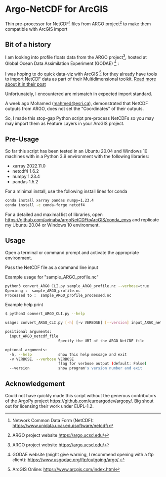 # Argo-NetCDF for ArcGIS
Thin pre-processor for NetCDF[^netcdf] files from ARGO project[^argo] to make them compatible with ArcGIS import

## Bit of a history
I am looking into profile floats data from the ARGO project[^argo], hosted at Global Ocean Data Assimilation Experiment (GODAE) [^GODAE] :

I was hoping to do quick data-viz with ArcGIS [^arcgis] for they already have tools to import NetCDF data as part of their Multidimensional toolkit. [Read more about it in their post](https://pro.arcgis.com/en/pro-app/latest/help/data/multidimensional/a-quick-tour-of-netcdf-data.htm)

Unfortunately, I encountered are mismatch in expected import standard.

A week ago Mohamed (mahmed@esri.ca), demonstrated that NetCDF outputs
from ARGO, does not set the "Coordinates" of their outputs.

So, I made this stop-gap Python script pre-process NetCDFs so you may
may import them as Feature Layers in your ArcGIS project.

## Pre-Usage
So far this script has been tested in an Ubuntu 20.04 and Windows 10
machines with in a Python 3.9 environment with the following libraries:
 * xarray 2022.11.0
 * netcdf4 1.6.2
 * numpy 1.23.4
 * pandas 1.5.2

 For a minimal install, use the following install lines for conda
 ```BASH
 conda install xarray pandas numpy=1.23.4
 conda install -c conda-forge netcdf4
 ```
For a detailed and maximal list of libraries, open
https://github.com/avinaba/argoNetCDFtoArcGIS/conda_envs
and replicate my Ubuntu 20.04 or Windows 10 environment.

## Usage
Open a terminal or command prompt and activate the appropriate
environment.

Pass the NetCDF file as a command line input

Example usage for "sample_ARGO_profile.nc"
```BASH
python3 convert_ARGO_CLI.py sample_ARGO_profile.nc --verbose=true
Openinng :  sample_ARGO_profile.nc
Processed to :  sample_ARGO_profile_processed.nc
```

Example help print
```BASH
$ python3 convert_ARGO_CLI.py --help

usage: convert_ARGO_CLI.py [-h] [-v VERBOSE] [--version] input_ARGO_netcdf_file

positional arguments:
  input_ARGO_netcdf_file
                        Specify the URI of the ARGO NetCDF file

optional arguments:
  -h, --help            show this help message and exit
  -v VERBOSE, --verbose VERBOSE
                        flag for verbose output (default: False)
  --version             show program's version number and exit
```

## Acknowledgement
Could not have quickly made this script without the generous
contributors of the ArgoPy project https://github.com/euroargodev/argopy/.
Big shout out for licensing their work under EUPL-1.2.  

[^netcdf]: Network Common Data Form (NetCDF): https://www.unidata.ucar.edu/software/netcdf/  
[^argo]: ARGO project website https://argo.ucsd.edu/
[^GODAE]: GODAE website (might give warning, I recommend opening with a ftp client): https://www.usgodae.org/ftp/outgoing/argo/.
[^arcgis]: ArcGIS Online: https://www.arcgis.com/index.html
